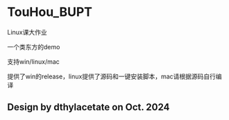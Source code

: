 # TouHou_BUPT
Linux课大作业

一个类东方的demo

支持win/linux/mac

提供了win的release，linux提供了源码和一键安装脚本，mac请根据源码自行编译

## Design by dthylacetate on Oct. 2024
